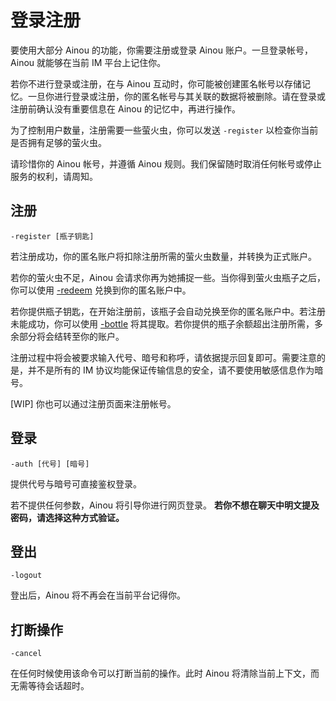 # 登录注册

要使用大部分 Ainou 的功能，你需要注册或登录 Ainou 账户。一旦登录帐号，Ainou 就能够在当前 IM 平台上记住你。

若你不进行登录或注册，在与 Ainou 互动时，你可能被创建匿名帐号以存储记忆。一旦你进行登录或注册，你的匿名帐号与其关联的数据将被删除。请在登录或注册前确认没有重要信息在 Ainou 的记忆中，再进行操作。

为了控制用户数量，注册需要一些萤火虫，你可以发送 `-register` 以检查你当前是否拥有足够的萤火虫。

请珍惜你的 Ainou 帐号，并遵循 Ainou 规则。我们保留随时取消任何帐号或停止服务的权利，请周知。

## 注册

```aql
-register [瓶子钥匙]
```

若注册成功，你的匿名账户将扣除注册所需的萤火虫数量，并转换为正式账户。

若你的萤火虫不足，Ainou 会请求你再为她捕捉一些。当你得到萤火虫瓶子之后，你可以使用 [-redeem](firefly.md) 兑换到你的匿名账户中。

若你提供瓶子钥匙，在开始注册前，该瓶子会自动兑换至你的匿名账户中。若注册未能成功，你可以使用 [-bottle](firefly.md) 将其提取。若你提供的瓶子余额超出注册所需，多余部分将会结转至你的账户。

注册过程中将会被要求输入代号、暗号和称呼，请依据提示回复即可。需要注意的是，并不是所有的 IM 协议均能保证传输信息的安全，请不要使用敏感信息作为暗号。

[WIP] 你也可以通过注册页面来注册帐号。

## 登录

```aql
-auth [代号] [暗号]
```

提供代号与暗号可直接鉴权登录。

若不提供任何参数，Ainou 将引导你进行网页登录。 **若你不想在聊天中明文提及密码，请选择这种方式验证。**

## 登出

```aql
-logout
```

登出后，Ainou 将不再会在当前平台记得你。

## 打断操作

```aql
-cancel
```

在任何时候使用该命令可以打断当前的操作。此时 Ainou 将清除当前上下文，而无需等待会话超时。